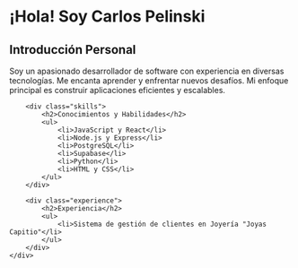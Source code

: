 <!DOCTYPE html>
<html lang="es">    
<body>
    <div class="container">
        <h1>¡Hola! Soy Carlos Pelinski</h1>
        <div class="intro">
            <h2>Introducción Personal</h2>
            <p>Soy un apasionado desarrollador de software con experiencia en diversas tecnologías. Me encanta aprender y enfrentar nuevos desafíos. Mi enfoque principal es construir aplicaciones eficientes y escalables.</p>
        </div>
        
        <div class="skills">
            <h2>Conocimientos y Habilidades</h2>
            <ul>
                <li>JavaScript y React</li>
                <li>Node.js y Express</li>
                <li>PostgreSQL</li>
                <li>Supabase</li>
                <li>Python</li>
                <li>HTML y CSS</li>
            </ul>
        </div>

        <div class="experience">
            <h2>Experiencia</h2>
            <ul>
                <li>Sistema de gestión de clientes en Joyería "Joyas Capitio"</li>
            </ul>
        </div>
    </div>
</body>
</html>
